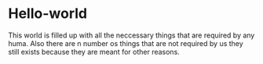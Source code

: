 # Hello-world
This world is filled up with all the neccessary things that are required by any huma.
Also there are n number os things that are not required by us they still exists because they are meant for other reasons.
